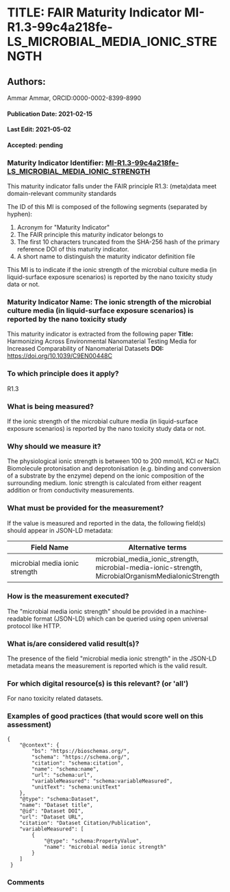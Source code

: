 # TITLE: FAIR Maturity Indicator MI-R1.3-99c4a218fe-LS_MICROBIAL_MEDIA_IONIC_STRENGTH

## Authors: 
Ammar Ammar, ORCID:0000-0002-8399-8990

#### Publication Date: 2021-02-15
#### Last Edit: 2021-05-02
#### Accepted: pending

### Maturity Indicator Identifier: [MI-R1.3-99c4a218fe-LS_MICROBIAL_MEDIA_IONIC_STRENGTH](https://w3id.org/fair/maturity_indicator/terms/Gen2/MI-R1.3-99c4a218fe-LS_MICROBIAL_MEDIA_IONIC_STRENGTH)

This maturity indicator falls under the FAIR principle R1.3:
(meta)data meet domain-relevant community standards

The ID of this MI is composed of the following segments (separated by hyphen):
1. Acronym for "Maturity Indicator"
1. The FAIR principle this maturity indicator belongs to
1. The first 10 characters truncated from the SHA-256 hash of the primary reference DOI of this maturity indicator.
1. A short name to distinguish the maturity indicator definition file

This MI is to indicate if the ionic strength of the microbial culture media (in liquid-surface exposure scenarios) is reported by the nano toxicity study data or not.

### Maturity Indicator Name:  The ionic strength of the microbial culture media (in liquid-surface exposure scenarios) is reported by the nano toxicity study

This maturity indicator is extracted from the following paper 
**Title:** Harmonizing Across Environmental Nanomaterial Testing Media for Increased Comparability of Nanomaterial Datasets
**DOI:** https://doi.org/10.1039/C9EN00448C

### To which principle does it apply?  
R1.3

### What is being measured?
If the ionic strength of the microbial culture media (in liquid-surface exposure scenarios) is reported by the nano toxicity study data or not.

### Why should we measure it?
The physiological ionic strength is between 100 to 200 mmol/L KCl or NaCl.
Biomolecule protonisation and deprotonisation (e.g. binding and conversion of a substrate by the enzyme) depend on the ionic composition of the surrounding medium.
Ionic strength is calculated from either reagent addition or from conductivity measurements.

### What must be provided for the measurement?
If the value is measured and reported in the data, the following field(s) should appear in JSON-LD metadata: 

| Field Name                            | Alternative terms                                                                                                      |
| ------------------------------------- | ---------------------------------------------------------------------------------------------------------------------- |
| microbial media ionic strength | microbial_media_ionic_strength,<br>microbial-media-ionic-strength,<br>MicrobialOrganismMediaIonicStrength  |

### How is the measurement executed?
The "microbial media ionic strength" should be provided in a machine-readable format (JSON-LD) which can be queried using open universal protocol like HTTP.

### What is/are considered valid result(s)?
The presence of the field "microbial media ionic strength" in the JSON-LD metadata means the measurement is reported which is the valid result.

### For which digital resource(s) is this relevant? (or 'all')
For nano toxicity related datasets.  

### Examples of good practices (that would score well on this assessment)
```{json}
{
 	"@context": {
 		"bs": "https://bioschemas.org/",
 		"schema": "https://schema.org/",
 		"citation": "schema:citation",
 		"name": "schema:name",
 		"url": "schema:url",
 		"variableMeasured": "schema:variableMeasured",
 		"unitText": "schema:unitText"
 	},
 	"@type": "schema:Dataset",
 	"name": "Dataset title",
 	"@id": "Dataset DOI",
 	"url": "Dataset URL",
 	"citation": "Dataset Citation/Publication",
 	"variableMeasured": [
 		{
 			"@type": "schema:PropertyValue",
 			"name": "microbial media ionic strength"
 		}
 	]
 }
```

### Comments

